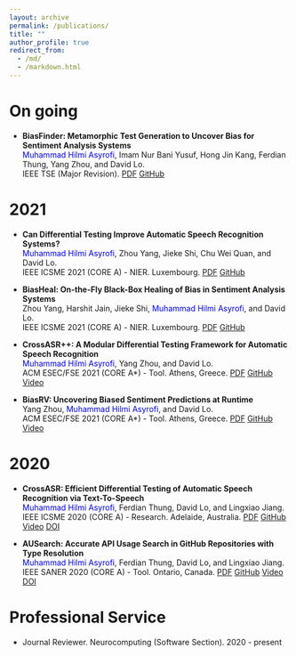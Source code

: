 ```yaml
---
layout: archive
permalink: /publications/
title: ""
author_profile: true
redirect_from: 
  - /md/
  - /markdown.html
---
```


On going
======


* **BiasFinder: Metamorphic Test Generation to Uncover Bias for Sentiment Analysis Systems**
<br><span style="color:blue">Muhammad Hilmi Asyrofi</span>, Imam Nur Bani Yusuf, Hong Jin Kang, Ferdian Thung, Yang Zhou, and David Lo.
<br>IEEE TSE (Major Revision). [PDF](https://mhilmiasyrofi.github.io/papers/BiasFinder.pdf) [GitHub](https://github.com/soarsmu/BiasFinder)


2021
======


* **Can Differential Testing Improve Automatic Speech Recognition Systems?**
<br><span style="color:blue">Muhammad Hilmi Asyrofi</span>, Zhou Yang, Jieke Shi, Chu Wei Quan, and David Lo. 
<br>IEEE ICSME 2021 (CORE A) - NIER. Luxembourg. [PDF](https://mhilmiasyrofi.github.io/papers/ASREvolve.pdf) [GitHub](https://github.com/soarsmu/ASREvolve) 

* **BiasHeal: On-the-Fly Black-Box Healing of Bias in Sentiment Analysis Systems**
<br>Zhou Yang, Harshit Jain, Jieke Shi, <span style="color:blue">Muhammad Hilmi Asyrofi</span>, and David Lo. 
<br>IEEE ICSME 2021 (CORE A) - NIER. Luxembourg.  [PDF](https://mhilmiasyrofi.github.io/papers/BiasHeal.pdf) [GitHub](https://github.com/yangzhou6666/BiasFinder/tree/self-healing)  

* **CrossASR++: A Modular Differential Testing Framework for Automatic Speech Recognition**
<br><span style="color:blue">Muhammad Hilmi Asyrofi</span>, Yang Zhou, and David Lo. 
<br>ACM ESEC/FSE 2021 (CORE A\*) - Tool. Athens, Greece. [PDF](https://mhilmiasyrofi.github.io/papers/CrossASRv2.pdf)  [GitHub](https://github.com/soarsmu/CrossASRplus)  [Video](https://youtu.be/ddRk-f0QV-g)

* **BiasRV: Uncovering Biased Sentiment Predictions at Runtime**
<br>Yang Zhou, <span style="color:blue">Muhammad Hilmi Asyrofi</span>, and David Lo. 
<br>ACM ESEC/FSE 2021 (CORE A\*) - Tool. Athens, Greece. [PDF](https://mhilmiasyrofi.github.io/papers/BiasRV.pdf)  [GitHub](https://github.com/soarsmu/BiasRV)  [Video](https://youtu.be/WPe4Ml77d3U)

2020
======

* **CrossASR: Efficient Differential Testing of Automatic Speech Recognition via Text-To-Speech**
<br><span style="color:blue">Muhammad Hilmi Asyrofi</span>, Ferdian Thung, David Lo, and Lingxiao Jiang. 
<br>IEEE ICSME 2020 (CORE A) - Research. Adelaide, Australia. [PDF](https://mhilmiasyrofi.github.io/papers/CrossASR.pdf)  [GitHub](https://github.com/soarsmu/CrossASR)  [Video](https://www.youtube.com/watch?v=Xj3VvrnTpRQ)  [DOI](https://ieeexplore.ieee.org/document/9240600)

* **AUSearch: Accurate API Usage Search in GitHub Repositories with Type Resolution**
<br><span style="color:blue">Muhammad Hilmi Asyrofi</span>, Ferdian Thung, David Lo, and Lingxiao Jiang. 
<br>IEEE SANER 2020 (CORE A) - Tool. Ontario, Canada. [PDF](https://mhilmiasyrofi.github.io/papers/AUSearch.pdf)  [GitHub](https://github.com/mhilmiasyrofi/ausearch)  [Video](https://youtu.be/DKiGal5bSkU)  [DOI](https://ieeexplore.ieee.org/document/9054809)


Professional Service
======


* Journal Reviewer. Neurocomputing (Software Section). 2020 - present
